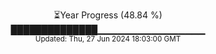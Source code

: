 <p align="center">
⏳Year Progress (48.84 %)<br>
██████████████▁▁▁▁▁▁▁▁▁▁▁▁▁▁▁▁ <br>
<sub>Updated: Thu, 27 Jun 2024 18:03:00 GMT</sub>
</p>

